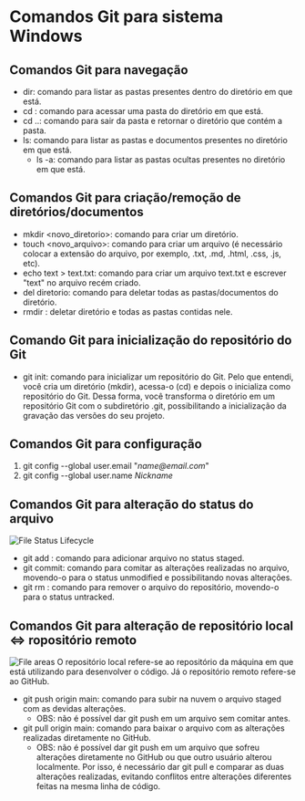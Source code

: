 # Comandos Git para sistema Windows
## Comandos Git para navegação 
 - dir: comando para listar as pastas presentes dentro do diretório em que está.
 - cd <file>: comando para acessar uma pasta do diretório em que está.
 - cd ..: comando para sair da pasta e retornar o diretório que contém a pasta.
 - ls: comando para listar as pastas e documentos presentes no diretório em que está.
    - ls -a: comando para listar as pastas ocultas presentes no diretório em que está. 

## Comandos Git para criação/remoção de diretórios/documentos
 - mkdir <novo_diretorio>: comando para criar um diretório.
 - touch <novo_arquivo>: comando para criar um arquivo (é necessário colocar a extensão do arquivo, por exemplo, .txt, .md, .html, .css, .js, etc).
 - echo text > text.txt: comando para criar um arquivo text.txt e escrever "text" no arquivo recém criado.
 - del diretorio: comando para deletar todas as pastas/documentos do diretório.
 - rmdir : deletar diretório e todas as pastas contidas nele.

## Comando Git para inicialização do repositório do Git
 - git init: comando para inicializar um repositório do Git. Pelo que entendi, você cria um diretório (mkdir), acessa-o (cd) e depois o inicializa como repositório do Git. Dessa forma, você transforma o diretório em um repositório Git com o subdiretório .git, possibilitando a inicialização da gravação das versões do seu projeto.
  
## Comandos Git para configuração
  1. git config --global user.email "_name@email.com_"
  2. git config --global user.name _Nickname_

## Comandos Git para alteração do status do arquivo
![File Status Lifecycle](https://git-scm.com/book/en/v2/images/lifecycle.png)
 - git add <file>: comando para adicionar arquivo no status staged.
 - git commit: comando para comitar as alterações realizadas no arquivo, movendo-o para o status unmodified e possibilitando novas alterações.
 - git rm <file>: comando para remover o arquivo do repositório, movendo-o para o status untracked.

## Comandos Git para alteração de repositório local <=> ropositório remoto
![File areas](https://encrypted-tbn0.gstatic.com/images?q=tbn:ANd9GcSkR67ou_uFvWpmLZQ4EFd-0UWz5mFuu8B5hEg0ti9ofxEQV7QbVD1hX6dEIeRz3R2tbSY&usqp=CAU)
O repositório local refere-se ao repositório da máquina em que está utilizando para desenvolver o código. Já o repositório remoto refere-se ao GitHub.
 - git push origin main: comando para subir na nuvem o arquivo staged com as devidas alterações.
   - OBS: não é possível dar git push em um arquivo sem comitar antes. 
 - git pull origin main: comando para baixar o arquivo com as alterações realizadas diretamente no GitHub. 
   - OBS: não é possível dar git push em um arquivo que sofreu alterações diretamente no GitHub ou que outro usuário alterou localmente. Por isso, é necessário dar git pull e comparar as duas alterações realizadas, evitando conflitos entre alterações diferentes feitas na mesma linha de código. 
